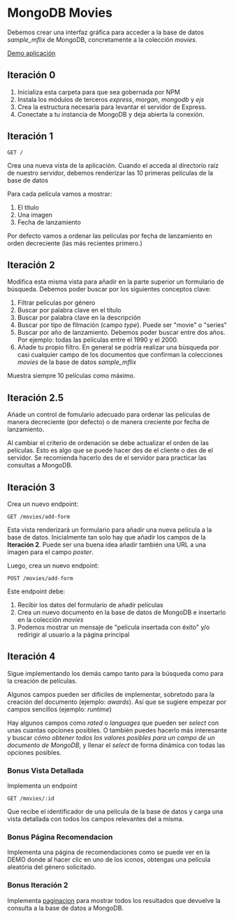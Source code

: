 # MongoDB Movies

Debemos crear una interfaz gráfica para acceder a la base de datos _sample_mflix_ de MongoDB, concretamente a la colección _movies_.

[Demo aplicación](https://mongodb-movies-8gov.onrender.com)

## Iteración 0

1. Inicializa esta carpeta para que sea gobernada por NPM
2. Instala los módulos de terceros _express_, _morgan_, _mongodb_ y _ejs_
3. Crea la estructura necesaria para levantar el servidor de Express.
4. Conectate a tu instancia de MongoDB y deja abierta la conexión.

## Iteración 1

`GET /`

Crea una nueva vista de la aplicación. Cuando el acceda al directorio raíz de nuestro servidor, debemos renderizar las 10 primeras películas de la base de datos

Para cada película vamos a mostrar:

1. El título
2. Una imagen 
3. Fecha de lanzamiento

Por defecto vamos a ordenar las películas por fecha de lanzamiento en orden decreciente (las más recientes primero.)

## Iteración 2

Modifica esta misma vista para añadir en la parte superior un formulario de búsqueda. Debemos poder buscar por los siguientes conceptos clave:

1. Filtrar películas por género
2. Buscar por palabra clave en el título
3. Buscar por palabra clave en la descripción
4. Buscar por tipo de filmación (campo _type_). Puede ser "movie" o "series"
5. Buscar por año de lanzamiento. Debemos poder buscar entre dos años. Por ejemplo: todas las películas entre el 1990 y el 2000.
6. Añade tu propio filtro. En general se podría realizar una bùsqueda por casi cualquier campo de los documentos que confirman la colecciones _movies_ de la base de datos _sample_mflix_


Muestra siempre 10 películas como máximo. 



## Iteración 2.5

Añade un control de fomulario adecuado para ordenar las películas de manera decreciente (por defecto) o de manera creciente por fecha de lanzamiento.

Al cambiar el criterio de ordenación se debe actualizar el orden de las películas. Esto es algo que se puede hacer des de el cliente o des de el servidor. Se recomienda hacerlo des de el servidor para practicar las consultas a MongoDB.

## Iteración 3

Crea un nuevo endpoint:

`GET /movies/add-form`

Esta vista renderizará un formulario para añadir una nueva película a la base de datos. Inicialmente tan solo hay que añadir los campos de la **Iteración 2**. Puede ser una buena idea añadir también una URL a una imagen para el campo _poster_.

Luego, crea un nuevo endpoint:

`POST /movies/add-form`

Este endpoint debe:

1. Recibir los datos del formulario de añadir películas
2. Crea un nuevo documento en la base de datos de MongoDB e insertarlo en la colección _movies_
3. Podemos mostrar un mensaje de "película insertada con éxito" y/o redirigir al usuario a la página principal

## Iteración 4

Sigue implementando los demás campo tanto para la búsqueda como para la creación de películas.

Algunos campos pueden ser difíciles de implementar, sobretodo para la creación del documento (ejemplo: _awards_). Así que se sugiere empezar por campos sencillos (ejemplo: _runtime_)

Hay algunos campos como _rated_ o _languages_ que pueden ser _select_ con unas cuantas opciones posibles. O también puedes hacerlo más interesante y buscar _cómo obtener todos los valores posibles para un campo de un documento de MongoDB_, y llenar el _select_ de forma dinámica con todas las opciones posibles.

### Bonus Vista Detallada

Implementa un endpoint 

`GET /movies/:id`

Que recibe el identificador de una película de la base de datos y carga una vista detallada con todos los campos relevantes del a misma.

### Bonus Página Recomendacion

Implementa una página de recomendaciones como se puede ver en la DEMO donde al hacer clic en uno de los iconos, obtengas una película aleatória del género solicitado.

### Bonus Iteración 2 

Implementa [paginacion](https://www.youtube.com/shorts/5Nt5WIpstLE) para mostrar todos los resultados que devuelve la consulta a la base de datos a MongoDB. 

 


